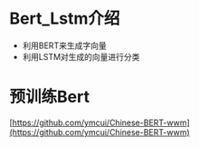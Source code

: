 # Bert_Lstm介绍
- 利用BERT来生成字向量
- 利用LSTM对生成的向量进行分类

# 预训练Bert
[https://github.com/ymcui/Chinese-BERT-wwm](https://github.com/ymcui/Chinese-BERT-wwm)
